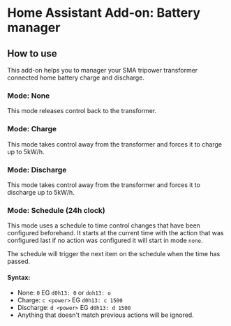 # Home Assistant Add-on: Battery manager

## How to use

This add-on helps you to manager your SMA tripower transformer connected home battery charge and discharge.

### Mode: None

This mode releases control back to the transformer.

### Mode: Charge

This mode takes control away from the transformer and forces it to charge up to 5kW/h.

### Mode: Discharge

This mode takes control away from the transformer and forces it to discharge up to 5kW/h.

### Mode: Schedule (24h clock)

This mode uses a schedule to time control changes that have been configured beforehand. It starts at the current time with the action that was configured last if no action was configured it will start in mode `none`.

The schedule will trigger the next item on the schedule when the time has passed.

#### Syntax:

* None: `0` EG `d0h13: 0` or `doh13: o`
* Charge: `c <power>` EG `d0h13: c 1500`
* Discharge: `d <power>` EG `d0h13: d 1500`
* Anything that doesn't match previous actions will be ignored.
